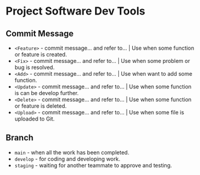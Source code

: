 # Project Software Dev Tools

## Commit Message
- `<Feature>` - commit message... and refer to... | Use when some function or feature is created.
- `<Fix>` - commit message... and refer to... | Use when some problem or bug is resolved.
- `<Add>` - commit message... and refer to... | Use when want to add some function.
- `<Update>` - commit message... and refer to... | Use when some function is can be develop further.
- `<Delete>` - commit message... and refer to... | Use when some function or feature is deleted.
- `<Upload>` - commit message... and refer to... | Use when some file is uploaded to Git.

## Branch
- `main` - when all the work has been completed.
- `develop` - for coding and developing work.
- `staging` - waiting for another teammate to approve and testing.

